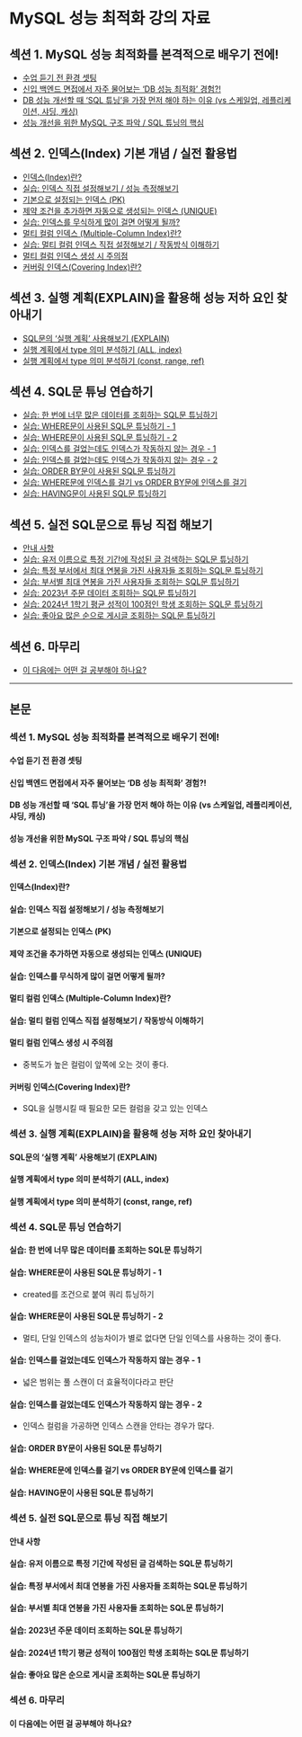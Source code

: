 # MySQL 성능 최적화 강의 자료

## 섹션 1. MySQL 성능 최적화를 본격적으로 배우기 전에!
- [수업 듣기 전 환경 셋팅](#수업-듣기-전-환경-셋팅)
- [신입 백엔드 면접에서 자주 물어보는 ‘DB 성능 최적화’ 경험?!](#신입-백엔드-면접에서-자주-물어보는-DB-성능-최적화-경험)
- [DB 성능 개선할 때 ‘SQL 튜닝’을 가장 먼저 해야 하는 이유 (vs 스케일업, 레플리케이션, 샤딩, 캐싱)](#DB-성능-개선할-때-SQL-튜닝을-가장-먼저-해야-하는-이유-vs-스케일업-레플리케이션-샤딩-캐싱)
- [성능 개선을 위한 MySQL 구조 파악 / SQL 튜닝의 핵심](#성능-개선을-위한-MySQL-구조-파악-SQL-튜닝의-핵심)

## 섹션 2. 인덱스(Index) 기본 개념 / 실전 활용법
- [인덱스(Index)란?](#인덱스Index란)
- [실습: 인덱스 직접 설정해보기 / 성능 측정해보기](#실습-인덱스-직접-설정해보기-성능-측정해보기)
- [기본으로 설정되는 인덱스 (PK)](#기본으로-설정되는-인덱스-PK)
- [제약 조건을 추가하면 자동으로 생성되는 인덱스 (UNIQUE)](#제약-조건을-추가하면-자동으로-생성되는-인덱스-UNIQUE)
- [실습: 인덱스를 무식하게 많이 걸면 어떻게 될까?](#실습-인덱스를-무식하게-많이-걸면-어떻게-될까)
- [멀티 컬럼 인덱스 (Multiple-Column Index)란?](#멀티-컬럼-인덱스-Multiple-Column-Index란)
- [실습: 멀티 컬럼 인덱스 직접 설정해보기 / 작동방식 이해하기](#실습-멀티-컬럼-인덱스-직접-설정해보기-작동방식-이해하기)
- [멀티 컬럼 인덱스 생성 시 주의점](#멀티-컬럼-인덱스-생성-시-주의점)
- [커버링 인덱스(Covering Index)란?](#커버링-인덱스Covering-Index란)

## 섹션 3. 실행 계획(EXPLAIN)을 활용해 성능 저하 요인 찾아내기
- [SQL문의 ‘실행 계획’ 사용해보기 (EXPLAIN)](#SQL문의-실행-계획-사용해보기-EXPLAIN)
- [실행 계획에서 type 의미 분석하기 (ALL, index)](#실행-계획에서-type-의미-분석하기-ALL-index)
- [실행 계획에서 type 의미 분석하기 (const, range, ref)](#실행-계획에서-type-의미-분석하기-const-range-ref)

## 섹션 4. SQL문 튜닝 연습하기
- [실습: 한 번에 너무 많은 데이터를 조회하는 SQL문 튜닝하기](#실습-한-번에-너무-많은-데이터를-조회하는-SQL문-튜닝하기)
- [실습: WHERE문이 사용된 SQL문 튜닝하기 - 1](#실습-WHERE문이-사용된-SQL문-튜닝하기-1)
- [실습: WHERE문이 사용된 SQL문 튜닝하기 - 2](#실습-WHERE문이-사용된-SQL문-튜닝하기-2)
- [실습: 인덱스를 걸었는데도 인덱스가 작동하지 않는 경우 - 1](#실습-인덱스를-걸었는데도-인덱스가-작동하지-않는-경우-1)
- [실습: 인덱스를 걸었는데도 인덱스가 작동하지 않는 경우 - 2](#실습-인덱스를-걸었는데도-인덱스가-작동하지-않는-경우-2)
- [실습: ORDER BY문이 사용된 SQL문 튜닝하기](#실습-ORDER-BY문이-사용된-SQL문-튜닝하기)
- [실습: WHERE문에 인덱스를 걸기 vs ORDER BY문에 인덱스를 걸기](#실습-WHERE문에-인덱스를-걸기-vs-ORDER-BY문에-인덱스를-걸기)
- [실습: HAVING문이 사용된 SQL문 튜닝하기](#실습-HAVING문이-사용된-SQL문-튜닝하기)

## 섹션 5. 실전 SQL문으로 튜닝 직접 해보기
- [안내 사항](#안내-사항)
- [실습: 유저 이름으로 특정 기간에 작성된 글 검색하는 SQL문 튜닝하기](#실습-유저-이름으로-특정-기간에-작성된-글-검색하는-SQL문-튜닝하기)
- [실습: 특정 부서에서 최대 연봉을 가진 사용자들 조회하는 SQL문 튜닝하기](#실습-특정-부서에서-최대-연봉을-가진-사용자들-조회하는-SQL문-튜닝하기)
- [실습: 부서별 최대 연봉을 가진 사용자들 조회하는 SQL문 튜닝하기](#실습-부서별-최대-연봉을-가진-사용자들-조회하는-SQL문-튜닝하기)
- [실습: 2023년 주문 데이터 조회하는 SQL문 튜닝하기](#실습-2023년-주문-데이터-조회하는-SQL문-튜닝하기)
- [실습: 2024년 1학기 평균 성적이 100점인 학생 조회하는 SQL문 튜닝하기](#실습-2024년-1학기-평균-성적이-100점인-학생-조회하는-SQL문-튜닝하기)
- [실습: 좋아요 많은 순으로 게시글 조회하는 SQL문 튜닝하기](#실습-좋아요-많은-순으로-게시글-조회하는-SQL문-튜닝하기)

## 섹션 6. 마무리
- [이 다음에는 어떤 걸 공부해야 하나요?](#이-다음에는-어떤-걸-공부해야-하나요)

---

## 본문

### 섹션 1. MySQL 성능 최적화를 본격적으로 배우기 전에!
#### 수업 듣기 전 환경 셋팅
#### 신입 백엔드 면접에서 자주 물어보는 ‘DB 성능 최적화’ 경험?!
#### DB 성능 개선할 때 ‘SQL 튜닝’을 가장 먼저 해야 하는 이유 (vs 스케일업, 레플리케이션, 샤딩, 캐싱)
#### 성능 개선을 위한 MySQL 구조 파악 / SQL 튜닝의 핵심

### 섹션 2. 인덱스(Index) 기본 개념 / 실전 활용법
#### 인덱스(Index)란?
#### 실습: 인덱스 직접 설정해보기 / 성능 측정해보기
#### 기본으로 설정되는 인덱스 (PK)
#### 제약 조건을 추가하면 자동으로 생성되는 인덱스 (UNIQUE)
#### 실습: 인덱스를 무식하게 많이 걸면 어떻게 될까?
#### 멀티 컬럼 인덱스 (Multiple-Column Index)란?
#### 실습: 멀티 컬럼 인덱스 직접 설정해보기 / 작동방식 이해하기
#### 멀티 컬럼 인덱스 생성 시 주의점
- 중복도가 높은 컬럼이 앞쪽에 오는 것이 좋다.
#### 커버링 인덱스(Covering Index)란?
- SQL을 실행시킬 때 필요한 모든 컬럼을 갖고 있는 인덱스

### 섹션 3. 실행 계획(EXPLAIN)을 활용해 성능 저하 요인 찾아내기
#### SQL문의 ‘실행 계획’ 사용해보기 (EXPLAIN)
#### 실행 계획에서 type 의미 분석하기 (ALL, index)
#### 실행 계획에서 type 의미 분석하기 (const, range, ref)

### 섹션 4. SQL문 튜닝 연습하기
#### 실습: 한 번에 너무 많은 데이터를 조회하는 SQL문 튜닝하기
#### 실습: WHERE문이 사용된 SQL문 튜닝하기 - 1
- created를 조건으로 붙여 쿼리 튜닝하기
#### 실습: WHERE문이 사용된 SQL문 튜닝하기 - 2
- 멀티, 단일 인덱스의 성능차이가 별로 없다면 단일 인덱스를 사용하는 것이 좋다.
#### 실습: 인덱스를 걸었는데도 인덱스가 작동하지 않는 경우 - 1
- 넓은 범위는 풀 스캔이 더 효율적이다라고 판단
#### 실습: 인덱스를 걸었는데도 인덱스가 작동하지 않는 경우 - 2
- 인덱스 컬럼을 가공하면 인덱스 스캔을 안타는 경우가 많다.
#### 실습: ORDER BY문이 사용된 SQL문 튜닝하기
#### 실습: WHERE문에 인덱스를 걸기 vs ORDER BY문에 인덱스를 걸기
#### 실습: HAVING문이 사용된 SQL문 튜닝하기

### 섹션 5. 실전 SQL문으로 튜닝 직접 해보기
#### 안내 사항
#### 실습: 유저 이름으로 특정 기간에 작성된 글 검색하는 SQL문 튜닝하기
#### 실습: 특정 부서에서 최대 연봉을 가진 사용자들 조회하는 SQL문 튜닝하기
#### 실습: 부서별 최대 연봉을 가진 사용자들 조회하는 SQL문 튜닝하기
#### 실습: 2023년 주문 데이터 조회하는 SQL문 튜닝하기
#### 실습: 2024년 1학기 평균 성적이 100점인 학생 조회하는 SQL문 튜닝하기
#### 실습: 좋아요 많은 순으로 게시글 조회하는 SQL문 튜닝하기

### 섹션 6. 마무리
#### 이 다음에는 어떤 걸 공부해야 하나요?

